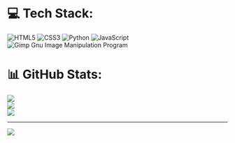 
# 💻 Tech Stack:
![HTML5](https://img.shields.io/badge/html5-%23E34F26.svg?style=for-the-badge&logo=html5&logoColor=white) ![CSS3](https://img.shields.io/badge/css3-%231572B6.svg?style=for-the-badge&logo=css3&logoColor=white) ![Python](https://img.shields.io/badge/python-3670A0?style=for-the-badge&logo=python&logoColor=ffdd54) ![JavaScript](https://img.shields.io/badge/javascript-%23323330.svg?style=for-the-badge&logo=javascript&logoColor=%23F7DF1E) ![Gimp Gnu Image Manipulation Program](https://img.shields.io/badge/Gimp-657D8B?style=for-the-badge&logo=gimp&logoColor=FFFFFF)
# 📊 GitHub Stats:
![](https://github-readme-stats.vercel.app/api?username=Miguelluisdev&theme=dark&hide_border=false&include_all_commits=true&count_private=false)<br/>
![](https://github-readme-streak-stats.herokuapp.com/?user=Miguelluisdev&theme=dark&hide_border=false)<br/>
![](https://github-readme-stats.vercel.app/api/top-langs/?username=Miguelluisdev&theme=dark&hide_border=false&include_all_commits=true&count_private=false&layout=compact)

---
[![](https://visitcount.itsvg.in/api?id=Miguelluisdev&icon=0&color=4)](https://visitcount.itsvg.in)

<!-- Proudly created with GPRM ( https://gprm.itsvg.in ) -->